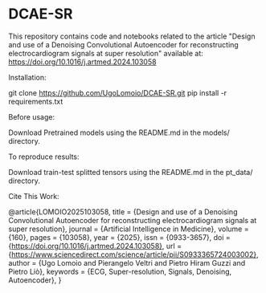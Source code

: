 # DCAE-SR
This repository contains code and notebooks related to the article "Design and use of a Denoising Convolutional Autoencoder for reconstructing electrocardiogram signals at super resolution" available at: https://doi.org/10.1016/j.artmed.2024.103058

Installation:

git clone https://github.com/UgoLomoio/DCAE-SR.git
pip install -r requirements.txt


Before usage: 

Download Pretrained models using the README.md in the models/ directory.


To reproduce results:

Download train-test splitted tensors using the README.md in the pt_data/ directory.

Cite This Work: 

@article{LOMOIO2025103058,
title = {Design and use of a Denoising Convolutional Autoencoder for reconstructing electrocardiogram signals at super resolution},
journal = {Artificial Intelligence in Medicine},
volume = {160},
pages = {103058},
year = {2025},
issn = {0933-3657},
doi = {https://doi.org/10.1016/j.artmed.2024.103058},
url = {https://www.sciencedirect.com/science/article/pii/S0933365724003002},
author = {Ugo Lomoio and Pierangelo Veltri and Pietro Hiram Guzzi and Pietro Liò},
keywords = {ECG, Super-resolution, Signals, Denoising, Autoencoder},
}
